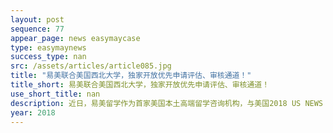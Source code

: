 ```yaml
---
layout: post
sequence: 77
appear_page: news easymaycase
type: easymaynews
success_type: nan
src: /assets/articles/article085.jpg
title: "易美联合美国西北大学，独家开放优先申请评估、审核通道！"
title_short: 易美联合美国西北大学，独家开放优先申请评估、审核通道！
use_short_title: nan
description: 近日，易美留学作为首家美国本土高端留学咨询机构，与美国2018 US NEWS 综合排名第11名的西北大学（Northwestern University）研究生院国际学生招生办公室达成战略合作，双方在中国留学生定制化申请模式、专业匹配、生源、国际生奖学金等领域确定了合作框架，并已开展深入合作。
year: 2018
---
```


